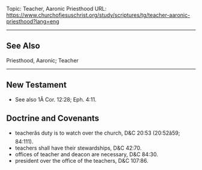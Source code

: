 Topic: Teacher, Aaronic Priesthood
URL: https://www.churchofjesuschrist.org/study/scriptures/tg/teacher-aaronic-priesthood?lang=eng

---

## See Also

Priesthood, Aaronic; Teacher

---

## New Testament

- See also 1Â Cor. 12:28; Eph. 4:11.

## Doctrine and Covenants

- teacherâs duty is to watch over the church, D&C 20:53 (20:52â59; 84:111).
- teachers shall have their stewardships, D&C 42:70.
- offices of teacher and deacon are necessary, D&C 84:30.
- president over the office of the teachers, D&C 107:86.

